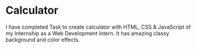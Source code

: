 # Calculator
I have completed Task to create calculator with HTML, CSS &amp; JavaScript of my Internship as a Web Development Intern. It has amazing classy background and color effects.
